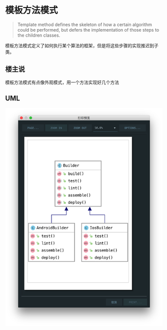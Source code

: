 # 模板方法模式

> Template method defines the skeleton of how a certain algorithm could be performed, but defers the implementation of those steps to the children classes.

模板方法模式定义了如何执行某个算法的框架，但是将这些步骤的实现推迟到子类。

## 楼主说

模板方法模式有点像外观模式，用一个方法实现好几个方法

## UML

![](./uml.png)